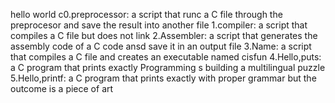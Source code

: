 hello world c0.preprocessor:
a script that runc a C file through the preprocesor and save the result into another file
1.compiler:
a script that compiles a C file but does not link
2.Assembler:
a script that generates the assembly code of a C code ansd save it in an output file
3.Name:
a script that compiles a C file and creates an executable named cisfun
4.Hello,puts:
a C program that prints exactly Programming s building a multilingual puzzle
5.Hello,printf:
a C program that prints exactly with proper grammar but the outcome is a piece of art

